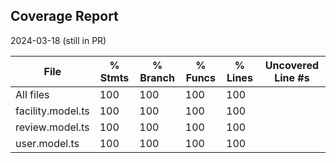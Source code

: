 ## Coverage Report

2024-03-18 (still in PR)

File               | % Stmts | % Branch | % Funcs | % Lines | Uncovered Line #s 
-------------------|---------|----------|---------|---------|-------------------
All files          |     100 |      100 |     100 |     100 |                   
 facility.model.ts |     100 |      100 |     100 |     100 |                   
 review.model.ts   |     100 |      100 |     100 |     100 |                   
 user.model.ts     |     100 |      100 |     100 |     100 |                   
